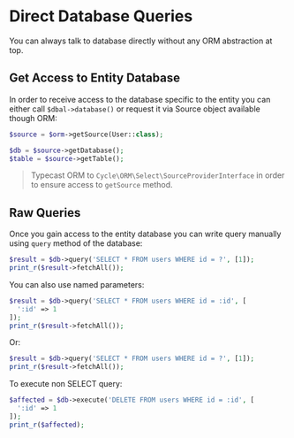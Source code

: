 # Direct Database Queries
You can always talk to database directly without any ORM abstraction at top.

## Get Access to Entity Database
In order to receive access to the database specific to the entity you can either call `$dbal->database()` or request it via Source object
available though ORM:

```php
$source = $orm->getSource(User::class);

$db = $source->getDatabase();
$table = $source->getTable();
```

> Typecast ORM to `Cycle\ORM\Select\SourceProviderInterface` in order to ensure access to `getSource` method.

## Raw Queries
Once you gain access to the entity database you can write query manually using `query` method of the database:

```php
$result = $db->query('SELECT * FROM users WHERE id = ?', [1]);
print_r($result->fetchAll());
```

You can also use named parameters:

```php
$result = $db->query('SELECT * FROM users WHERE id = :id', [
  ':id' => 1
]);
print_r($result->fetchAll());
```

Or:

```php
$result = $db->query('SELECT * FROM users WHERE id = ?', [1]);
print_r($result->fetchAll());
```

To execute non SELECT query:

```php
$affected = $db->execute('DELETE FROM users WHERE id = :id', [
  ':id' => 1
]);
print_r($affected);
```
